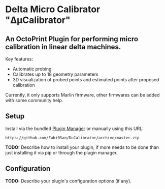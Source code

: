 # Delta Micro Calibrator "ΔµCalibrator"
## An OctoPrint Plugin for performing micro calibration in linear delta machines.

Key features:
* Automatic probing
* Calibrates up to 18 geometry parameters 
* 3D visualization of probed points and estimated points after proposed calibration

Currently, it only supports Marlin firmware, other firmwares can be added with some community help.

## Setup

Install via the bundled [Plugin Manager](https://github.com/foosel/OctoPrint/wiki/Plugin:-Plugin-Manager)
or manually using this URL:

    https://github.com/Fabi0San/DuCalibrator/archive/master.zip

**TODO:** Describe how to install your plugin, if more needs to be done than just installing it via pip or through
the plugin manager.

## Configuration

**TODO:** Describe your plugin's configuration options (if any).
